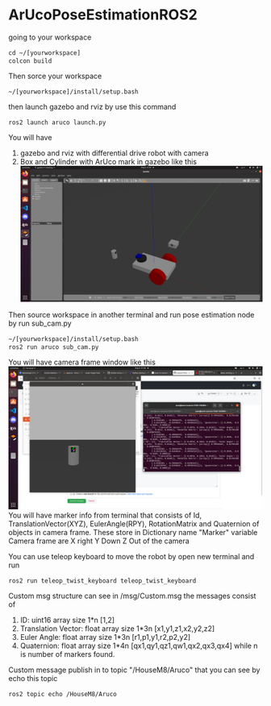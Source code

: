 # ArUcoPoseEstimationROS2
going to your workspace
```
cd ~/[yourworkspace]
colcon build
```
Then sorce your workspace
```
~/[yourworkspace]/install/setup.bash
```
then launch gazebo and rviz by use this command
```
ros2 launch aruco launch.py
```
You will have 
1. gazebo and rviz with differential drive robot with camera
2. Box and Cylinder with ArUco mark in gazebo
like this
![ArUcoPoseEstimationROS2](GazeboExample.png)
    
Then source workspace in another terminal and run pose estimation node by run sub_cam.py
```
~/[yourworkspace]/install/setup.bash
ros2 run aruco sub_cam.py
```
You will have camera frame window like this
![ArUcoPoseEstimationROS2](OpenCameraExample.png)
 You will have marker info from terminal that consists of Id, TranslationVector(XYZ), EulerAngle(RPY), RotationMatrix and Quaternion of objects in camera frame.
 These store in Dictionary name "Marker" variable
 Camera frame are X right Y Down Z Out of the camera
    
 You can use teleop keyboard to move the robot by open new terminal and run
 ```
 ros2 run teleop_twist_keyboard teleop_twist_keyboard
```
    
Custom msg structure can see in /msg/Custom.msg the messages consist of
1. ID: uint16 array size 1*n [1,2]
2. Translation Vector: float array size 1*3n [x1,y1,z1,x2,y2,z2]
3. Euler Angle: float array size 1*3n [r1,p1,y1,r2,p2,y2]
4. Quaternion: float array size 1*4n [qx1,qy1,qz1,qw1,qx2,qx3,qx4]
while n is number of markers found.

Custom message publish in to topic "/HouseM8/Aruco" that you can see by echo this topic
```
ros2 topic echo /HouseM8/Aruco
```
